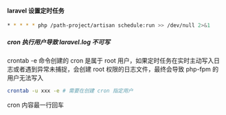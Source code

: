 #### laravel 设置定时任务

```sh
* * * * * php /path-project/artisan schedule:run >> /dev/null 2>&1
```

##### cron 执行用户导致 laravel.log 不可写

crontab -e  命令创建的 cron 是属于 root 用户，如果定时任务在实时主动写入日志或者遇到异常未捕捉，会创建 root 权限的日志文件，最终会导致 php-fpm 的用户无法写入

```sh
crontab -u xxx -e # 需要在创建 cron 指定用户
```

cron 内容最一行回车